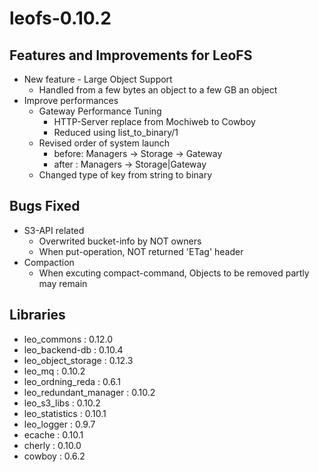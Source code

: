 leofs-0.10.2
============

Features and Improvements for LeoFS
-----------------------------------

* New feature - Large Object Support
    * Handled from a few bytes an object to a few GB an object
* Improve performances
    * Gateway Performance Tuning
        * HTTP-Server replace from Mochiweb to Cowboy
        * Reduced using list_to_binary/1
    * Revised order of system launch
        * before: Managers -> Storage -> Gateway
        * after : Managers -> Storage|Gateway
    * Changed type of key from string to binary

Bugs Fixed
-----------

* S3-API related
    * Overwrited bucket-info by NOT owners
    * When put-operation, NOT returned 'ETag' header
* Compaction
    * When excuting compact-command, Objects to be removed partly may remain

Libraries
-----------
* leo_commons : 0.12.0
* leo_backend-db : 0.10.4
* leo_object_storage : 0.12.3
* leo_mq : 0.10.2
* leo_ordning_reda : 0.6.1
* leo_redundant_manager : 0.10.2
* leo_s3_libs : 0.10.2
* leo_statistics : 0.10.1
* leo_logger : 0.9.7
* ecache : 0.10.1
* cherly : 0.10.0
* cowboy : 0.6.2
